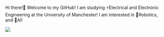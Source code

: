 Hi there!👋 Welcome to my GitHub! 
I am studying ⚡️Electrical and Electronic Engineering at the University of Manchester! I am interested in 🤖Robotics, and 🤖AI!


<img src="https://img.shields.io/badge/Python-3776AB?style=flat-square&logo=Python&logoColor=white"/>

<!--
**doyun-gu/doyun-gu** is a ✨ _special_ ✨ repository because its `README.md` (this file) appears on your GitHub profile.

Here are some ideas to get you started:

- 🔭 I’m currently working on ...
- 🌱 I’m currently learning ...
- 👯 I’m looking to collaborate on ...
- 🤔 I’m looking for help with ...
- 💬 Ask me about ...
- 📫 How to reach me: ...
- 😄 Pronouns: ...
- ⚡ Fun fact: ...
-->
